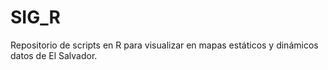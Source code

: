 # SIG_R
Repositorio de scripts en R para visualizar en mapas estáticos y dinámicos datos de El Salvador.
